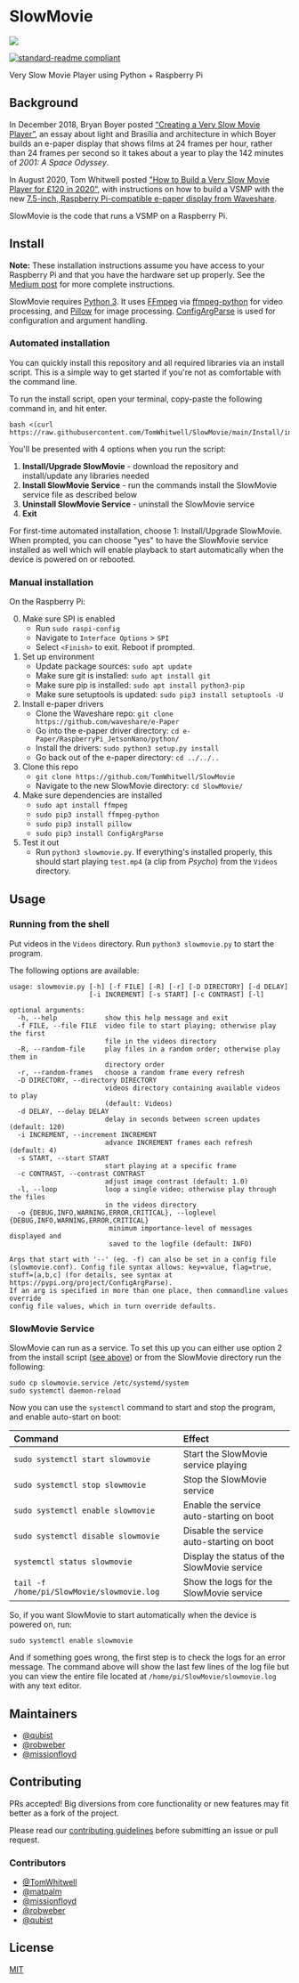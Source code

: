 # SlowMovie

![](Extras/img.jpg)

[![standard-readme compliant](https://img.shields.io/badge/readme%20style-standard-brightgreen.svg?style=flat-square)](https://github.com/RichardLitt/standard-readme)

Very Slow Movie Player using Python + Raspberry Pi

## Background

In December 2018, Bryan Boyer posted [“Creating a Very Slow Movie Player”](https://medium.com/s/story/very-slow-movie-player-499f76c48b62), an essay about light and Brasília and architecture in which Boyer builds an e-paper display that shows films at 24 frames per hour, rather than 24 frames per second so it takes about a year to play the 142 minutes of _2001: A Space Odyssey_.

In August 2020, Tom Whitwell posted ["How to Build a Very Slow Movie Player for £120 in 2020"](https://debugger.medium.com/how-to-build-a-very-slow-movie-player-in-2020-c5745052e4e4), with instructions on how to build a VSMP with the new [7.5-inch, Raspberry Pi-compatible e-paper display from Waveshare](https://www.waveshare.com/product/displays/e-paper/epaper-1/7.5inch-e-paper-hat.htm).

SlowMovie is the code that runs a VSMP on a Raspberry Pi.

## Install

**Note:** These installation instructions assume you have access to your Raspberry Pi and that you have the hardware set up properly. See the [Medium post](https://debugger.medium.com/how-to-build-a-very-slow-movie-player-in-2020-c5745052e4e4) for more complete instructions.

SlowMovie requires [Python 3](https://www.python.org). It uses [FFmpeg](https://ffmpeg.org) via [ffmpeg-python](https://github.com/kkroening/ffmpeg-python) for video processing, and [Pillow](https://python-pillow.org) for image processing. [ConfigArgParse](https://github.com/bw2/ConfigArgParse) is used for configuration and argument handling.

### Automated installation

You can quickly install this repository and all required libraries via an install script. This is a simple way to get started if you're not as comfortable with the command line.

To run the install script, open your terminal, copy-paste the following command in, and hit enter.

    bash <(curl https://raw.githubusercontent.com/TomWhitwell/SlowMovie/main/Install/install.sh)

You'll be presented with 4 options when you run the script:

1. **Install/Upgrade SlowMovie** - download the repository and install/update any libraries needed
2. **Install SlowMovie Service** - run the commands install the SlowMovie service file as described below
3. **Uninstall SlowMovie Service** - uninstall the SlowMovie service
4. **Exit**

For first-time automated installation, choose 1: Install/Upgrade SlowMovie. When prompted, you can choose "yes" to have the SlowMovie service installed as well which will enable playback to start automatically when the device is powered on or rebooted.

### Manual installation

On the Raspberry Pi:

0. Make sure SPI is enabled
   * Run `sudo raspi-config`
   * Navigate to `Interface Options` > `SPI`
   * Select `<Finish>` to exit. Reboot if prompted.
1. Set up environment
   * Update package sources: `sudo apt update`
   * Make sure git is installed: `sudo apt install git`
   * Make sure pip is installed: `sudo apt install python3-pip`
   * Make sure setuptools is updated: `sudo pip3 install setuptools -U`
2. Install e-paper drivers
   * Clone the Waveshare repo: `git clone https://github.com/waveshare/e-Paper`
   * Go into the e-paper driver directory: `cd e-Paper/RaspberryPi_JetsonNano/python/`
   * Install the drivers: `sudo python3 setup.py install`
   * Go back out of the e-paper directory: `cd ../../..`
3. Clone this repo
   * `git clone https://github.com/TomWhitwell/SlowMovie`
   * Navigate to the new SlowMovie directory: `cd SlowMovie/`
4. Make sure dependencies are installed
   * `sudo apt install ffmpeg`
   * `sudo pip3 install ffmpeg-python`
   * `sudo pip3 install pillow`
   * `sudo pip3 install ConfigArgParse`
5. Test it out
   * Run `python3 slowmovie.py`. If everything's installed properly, this should start playing `test.mp4` (a clip from _Psycho_) from the `Videos` directory.

## Usage

### Running from the shell

Put videos in the `Videos` directory. Run `python3 slowmovie.py` to start the program.

The following options are available:

```
usage: slowmovie.py [-h] [-f FILE] [-R] [-r] [-D DIRECTORY] [-d DELAY]
                    [-i INCREMENT] [-s START] [-c CONTRAST] [-l]

optional arguments:
  -h, --help            show this help message and exit
  -f FILE, --file FILE  video file to start playing; otherwise play the first
                        file in the videos directory
  -R, --random-file     play files in a random order; otherwise play them in
                        directory order
  -r, --random-frames   choose a random frame every refresh
  -D DIRECTORY, --directory DIRECTORY
                        videos directory containing available videos to play
                        (default: Videos)
  -d DELAY, --delay DELAY
                        delay in seconds between screen updates (default: 120)
  -i INCREMENT, --increment INCREMENT
                        advance INCREMENT frames each refresh (default: 4)
  -s START, --start START
                        start playing at a specific frame
  -c CONTRAST, --contrast CONTRAST
                        adjust image contrast (default: 1.0)
  -l, --loop            loop a single video; otherwise play through the files
                        in the videos directory
  -o {DEBUG,INFO,WARNING,ERROR,CRITICAL}, --loglevel {DEBUG,INFO,WARNING,ERROR,CRITICAL}
                         minimum importance-level of messages displayed and
                         saved to the logfile (default: INFO)

Args that start with '--' (eg. -f) can also be set in a config file
(slowmovie.conf). Config file syntax allows: key=value, flag=true,
stuff=[a,b,c] (for details, see syntax at https://pypi.org/project/ConfigArgParse).
If an arg is specified in more than one place, then commandline values override
config file values, which in turn override defaults.
```

### SlowMovie Service

SlowMovie can run as a service. To set this up you can either use option 2 from the install script ([see above](https://github.com/TomWhitwell/SlowMovie/#automated-installation)) or from the SlowMovie directory run the following:

```
sudo cp slowmovie.service /etc/systemd/system
sudo systemctl daemon-reload
```

Now you can use the `systemctl` command to start and stop the program, and enable auto-start on boot:

| Command                                    | Effect                                      |
|:-------------------------------------------|:--------------------------------------------|
| `sudo systemctl start slowmovie`           | Start the SlowMovie service playing         |
| `sudo systemctl stop slowmovie`            | Stop the SlowMovie service                  |
| `sudo systemctl enable slowmovie`          | Enable the service auto-starting on boot    |
| `sudo systemctl disable slowmovie`         | Disable the service auto-starting on boot   |
| `systemctl status slowmovie`               | Display the status of the SlowMovie service |
| `tail -f /home/pi/SlowMovie/slowmovie.log` | Show the logs for the SlowMovie service     |

So, if you want SlowMovie to start automatically when the device is powered on, run:

```
sudo systemctl enable slowmovie
```

And if something goes wrong, the first step is to check the logs for an error message. The command above will show the last few lines of the log file but you can view the entire file located at `/home/pi/SlowMovie/slowmovie.log` with any text editor. 

## Maintainers

* [@qubist](https://github.com/qubist)
* [@robweber](https://github.com/robweber)
* [@missionfloyd](https://github.com/missionfloyd)

## Contributing

PRs accepted! Big diversions from core functionality or new features may fit better as a fork of the project.

Please read our [contributing guidelines](/.github/CONTRIBUTING.md) before submitting an issue or pull request.

### Contributors

* [@TomWhitwell](https://github.com/TomWhitwell)
* [@matpalm](https://github.com/matpalm)
* [@missionfloyd](https://github.com/missionfloyd)
* [@robweber](https://github.com/robweber)
* [@qubist](https://github.com/qubist)

## License

[MIT](/LICENSE)
